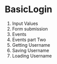 # BasicLogin

1. Input Values
2. Form submission
3. Events
4. Events part Two
5. Getting Username
6. Saving Username
7. Loading Username